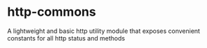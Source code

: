 # http-commons
A lightweight and basic http utility module that exposes convenient constants for all http status and methods
